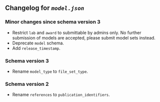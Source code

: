 ## Changelog for *`model.json`*

### Minor changes since schema version 3

* Restrict `lab` and `award` to submittable by admins only. No further submission of models are accepted, please submit model sets instead.
* Deprecate `model` schema.
* Add `release_timestamp`.

### Schema version 3

* Rename `model_type` to `file_set_type`.

### Schema version 2

* Rename `references` to `publication_identifiers`.
